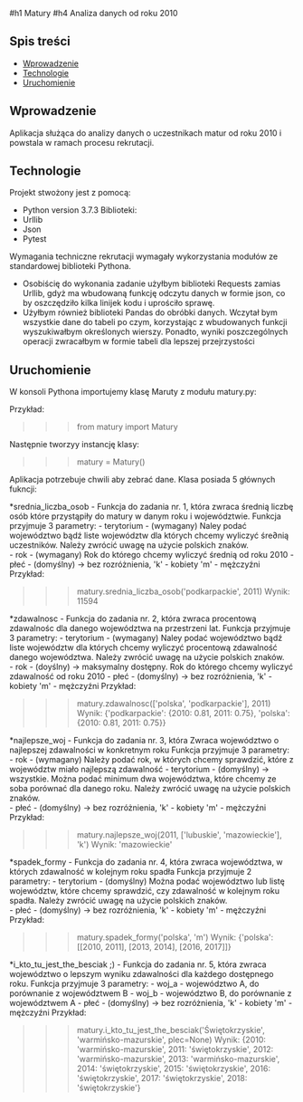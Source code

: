 #h1 Matury 
#h4 Analiza danych od roku 2010

## Spis treści
* [Wprowadzenie](#wprowadzenie)
* [Technologie](#technologie)
* [Uruchomienie](#uruchomienie)

## Wprowadzenie
Aplikacja służąca do analizy danych o uczestnikach matur od roku 2010 i powstala w ramach procesu rekrutacji.

## Technologie
Projekt stwożony jest z pomocą:
* Python version 3.7.3
Biblioteki:
* Urllib
* Json
* Pytest

Wymagania techniczne rekrutacji wymagały wykorzystania modułów ze standardowej biblioteki Pythona.
- Osobiścię do wykonania zadanie użyłbym biblioteki Requests zamias Urllib, gdyż ma wbudowaną funkcję odczytu danych 
w formie json, co by oszczędziło kilka linijek kodu i uprościło sprawę.
- Użyłbym również biblioteki Pandas do obróbki danych. Wczytał bym wszystkie dane do tabeli po czym, korzystając
z wbudowanych funkcji wyszukiwałbym określonych wierszy. Ponadto, wyniki poszczególnych operacji zwracałbym w formie 
tabeli dla lepszej przejrzystości

## Uruchomienie

W konsoli Pythona importujemy klasę Maruty z modułu matury.py:

Przykład:

>>>from matury import Matury

Następnie tworzyy instancję klasy:

>>>matury = Matury()

Aplikacja potrzebuje chwili aby zebrać dane.
Klasa posiada 5 głównych fukncji:

*srednia_liczba_osob - Funkcja do zadania nr. 1, która zwraca średnią liczbę osób które przystąpiły do 
                        matury w danym roku i województwie.
    Funkcja przyjmuje 3 parametry:
        - terytorium - (wymagany) Naley podać województwo bądź liste województw dla których chcemy 
                        wyliczyć śre∂nią uczestników. Należy zwrócić uwagę na użycie polskich znaków.   
        - rok - (wymagany) Rok do którego chcemy wyliczyć średnią od roku 2010
        - płeć - (domyślny) -> bez rozróżnienia,
                'k' - kobiety
                'm' - mężczyźni
Przykład:
>>>matury.srednia_liczba_osob('podkarpackie', 2011)
Wynik:
>>>11594
        
*zdawalnosc - Funkcja do zadania nr. 2, która zwraca procentową zdawalnośc dla danego województwa 
                na przestrzeni lat. 
    Funkcja przyjmuje 3 parametry:
        - terytorium - (wymagany) Naley podać województwo bądź liste województw dla których chcemy 
                        wyliczyć procentową zdawalność danego województwa. Należy zwrócić uwagę 
                        na użycie polskich znaków.   
        - rok - (doyślny) -> maksymalny dostępny. Rok do którego chcemy wyliczyć zdawalność od roku 2010
        - płeć - (domyślny) -> bez rozróżnienia,
                'k' - kobiety
                'm' - mężczyźni
Przykład:
>>>matury.zdawalnosc(['polska', 'podkarpackie'], 2011)
Wynik:
>>>{'podkarpackie': {2010: 0.81, 
                     2011: 0.75}, 
    'polska': {2010: 0.81, 
               2011: 0.75}}
                    
*najlepsze_woj - Funkcja do zadania nr. 3, która Zwraca województwo o najlepszej zdawalności w konkretnym roku
    Funkcja przyjmuje 3 parametry:
        - rok - (wymagany) Należy podać rok, w których chcemy sprawdzić, które z województw miało najlepszą zdawalność
        - terytorium - (domyślny) -> wszystkie. Można podać minimum dwa województwa, które chcemy ze soba porównać dla 
                        danego roku. Należy zwrócić uwagę na użycie polskich znaków.  
        - płeć - (domyślny) -> bez rozróżnienia,
                'k' - kobiety
                'm' - mężczyźni
Przykład:
>>>matury.najlepsze_woj(2011, ['lubuskie', 'mazowieckie'], 'k')
Wynik:
>>>'mazowieckie'
        
*spadek_formy - Funkcja do zadania nr. 4, która zwraca województwa, w których zdawalność w kolejnym roku spadła
    Funkcja przyjmuje 2 parametry:
        - terytorium - (domyślny) Można podać województwo lub listę województw, które chcemy sprawdzić, czy zdawalność
                        w kolejnym roku spadła. Należy zwrócić uwagę na użycie polskich znaków.  
        - płeć - (domyślny) -> bez rozróżnienia,
                'k' - kobiety
                'm' - mężczyźni
 Przykład:
 >>>matury.spadek_formy('polska', 'm')
 Wynik:
 >>>{'polska': [[2010, 2011], 
                [2013, 2014], 
                [2016, 2017]]}
         
*i_kto_tu_jest_the_besciak ;) - Funkcja do zadania nr. 5, która zwraca województwo o lepszym wyniku zdawalności dla 
                                każdego dostępnego roku.
    Funkcja przyjmuje 3 parametry:
        - woj_a - województwo A, do porównanie z województwem B
        - woj_b - województwo B, do porównanie z województwem A
        - płeć - (domyślny) -> bez rozróżnienia,
                'k' - kobiety
                'm' - mężczyźni
Przykład:
>>>matury.i_kto_tu_jest_the_besciak('Świętokrzyskie', 'warmińsko-mazurskie', plec=None)
Wynik:
>>>{2010: 'warmińsko-mazurskie',
    2011: 'świętokrzyskie',
    2012: 'warmińsko-mazurskie',
    2013: 'warmińsko-mazurskie',
    2014: 'świętokrzyskie',
    2015: 'świętokrzyskie',
    2016: 'świętokrzyskie',
    2017: 'świętokrzyskie',
    2018: 'świętokrzyskie'}
        

